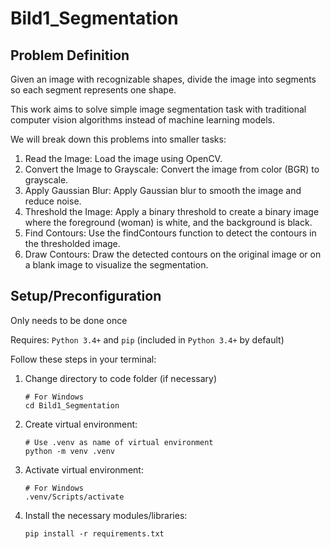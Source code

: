 # Bild1_Segmentation

## Problem Definition

Given an image with recognizable shapes, divide the image into segments so each segment represents one shape.

This work aims to solve simple image segmentation task with traditional computer vision algorithms instead of machine learning models.

We will break down this problems into smaller tasks:
1. Read the Image: Load the image using OpenCV.
2. Convert the Image to Grayscale: Convert the image from color (BGR) to grayscale.
3. Apply Gaussian Blur: Apply Gaussian blur to smooth the image and reduce noise.
4. Threshold the Image: Apply a binary threshold to create a binary image where the foreground (woman) is white, and the background is black.
5. Find Contours: Use the findContours function to detect the contours in the thresholded image.
6. Draw Contours: Draw the detected contours on the original image or on a blank image to visualize the segmentation.

## Setup/Preconfiguration

Only needs to be done once

Requires: ``Python 3.4+`` and ``pip`` (included in `Python 3.4+` by default)

Follow these steps in your terminal:

1. Change directory to code folder (if necessary)
    ```
    # For Windows
    cd Bild1_Segmentation
    ```
2. Create virtual environment:
    ```
    # Use .venv as name of virtual environment
    python -m venv .venv 
    ```
3. Activate virtual environment:
    ```
    # For Windows
    .venv/Scripts/activate 
    ```
4. Install the necessary modules/libraries:
    ```
    pip install -r requirements.txt    
    ```